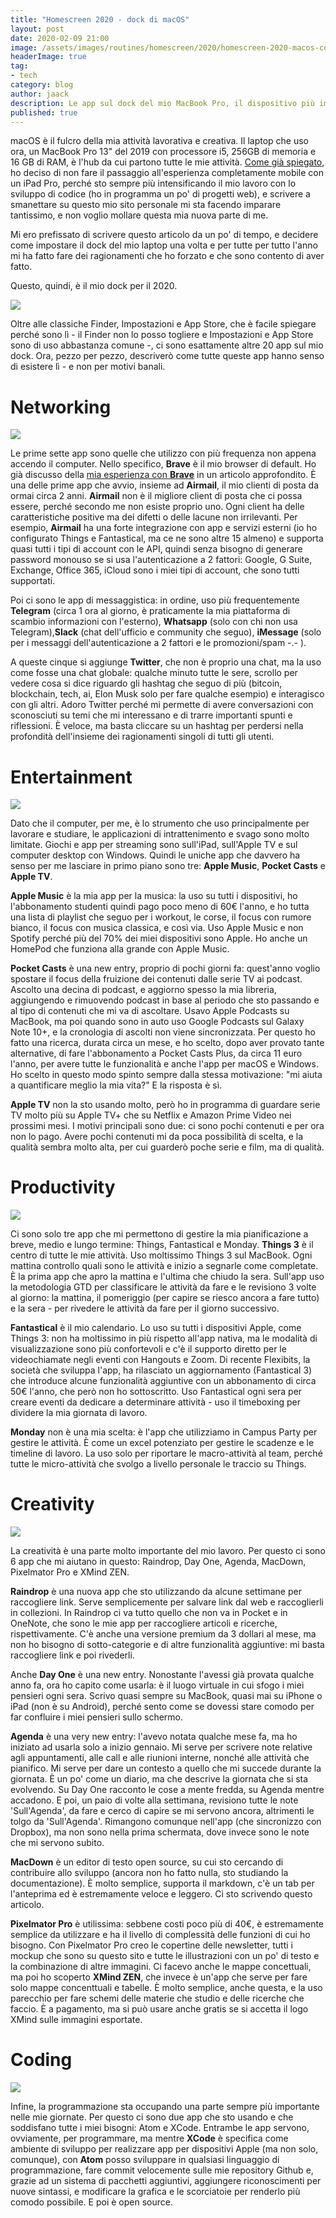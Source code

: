 ```yaml
---
title: "Homescreen 2020 - dock di macOS"
layout: post
date: 2020-02-09 21:00
image: /assets/images/routines/homescreen/2020/homescreen-2020-macos-cover.png
headerImage: true
tag:
- tech
category: blog
author: jaack
description: Le app sul dock del mio MacBook Pro, il dispositivo più importante per il mio lavoro
published: true
---
```

macOS è il fulcro della mia attività lavorativa e creativa. Il laptop che uso ora, un MacBook Pro 13" del 2019 con processore i5, 256GB di memoria e 16 GB di RAM, è l'hub da cui partono tutte le mie attività. [Come già spiegato]({{base}}/ipados-13-ipad-computer/), ho deciso di non fare il passaggio all'esperienza completamente mobile con un iPad Pro, perché sto sempre più intensificando il mio lavoro con lo sviluppo di codice (ho in programma un po' di progetti web), e scrivere a smanettare su questo mio sito personale mi sta facendo imparare tantissimo, e non voglio mollare questa mia nuova parte di me.

Mi ero prefissato di scrivere questo articolo da un po' di tempo, e decidere come impostare il dock del mio laptop una volta e per tutte per tutto l'anno mi ha fatto fare dei ragionamenti che ho forzato e che sono contento di aver fatto.

Questo, quindi, è il mio dock per il 2020.

<img class="image" src="{{base}}/assets/images/routines/homescreen/2020/homescreen-2020-macos.png">

Oltre alle classiche Finder, Impostazioni e App Store, che è facile spiegare perché sono lì - il Finder non lo posso togliere e Impostazioni e App Store sono di uso abbastanza comune -, ci sono esattamente altre 20 app sul mio dock. Ora, pezzo per pezzo, descriverò come tutte queste app hanno senso di esistere lì - e non per motivi banali.

# Networking
<img class="image" src="{{base}}/assets/images/routines/homescreen/2020/homescreen-2020-macos-networking.png">

Le prime sette app sono quelle che utilizzo con più frequenza non appena accendo il computer. Nello specifico, **Brave** è il mio browser di default. Ho già discusso della [mia esperienza con **Brave**]({{base}}/recensione-brave-browser/) in un articolo approfondito. È una delle prime app che avvio, insieme ad **Airmail**, il mio clienti di posta da ormai circa 2 anni. **Airmail** non è il migliore client di posta che ci possa essere, perché secondo me non esiste proprio uno. Ogni client ha delle caratteristiche positive ma dei difetti o delle lacune non irrilevanti. Per esempio, **Airmail** ha una forte integrazione con app e servizi esterni (io ho configurato Things e Fantastical, ma ce ne sono altre 15 almeno) e supporta quasi tutti i tipi di account con le API, quindi senza bisogno di generare password monouso se si usa l'autenticazione a 2 fattori: Google, G Suite, Exchange, Office 365, iCloud sono i miei tipi di account, che sono tutti supportati.

Poi ci sono le app di messaggistica: in ordine, uso più frequentemente **Telegram** (circa 1 ora al giorno, è praticamente la mia piattaforma di scambio informazioni con l'esterno), **Whatsapp** (solo con chi non usa Telegram),**Slack** (chat dell'ufficio e community che seguo), **iMessage** (solo per i messaggi dell'autenticazione a 2 fattori e le promozioni/spam -.- ).

A queste cinque si aggiunge **Twitter**, che non è proprio una chat, ma la uso come fosse una chat globale: qualche minuto tutte le sere, scrollo per vedere cosa si dice riguardo gli hashtag che seguo di più (bitcoin, blockchain, tech, ai, Elon Musk solo per fare qualche esempio) e interagisco con gli altri. Adoro Twitter perché mi permette di avere conversazioni con sconosciuti su temi che mi interessano e di trarre importanti spunti e riflessioni. È veloce, ma basta cliccare su un hashtag per perdersi nella profondità dell'insieme dei ragionamenti singoli di tutti gli utenti.

# Entertainment
<img class="image" src="{{base}}/assets/images/routines/homescreen/2020/homescreen-2020-macos-entertainment.png">

Dato che il computer, per me, è lo strumento che uso principalmente per lavorare e studiare, le applicazioni di intrattenimento e svago sono molto limitate. Giochi e app per streaming sono sull'iPad, sull'Apple TV e sul computer desktop con Windows. Quindi le uniche app che davvero ha senso per me lasciare in primo piano sono tre: **Apple Music**, **Pocket Casts** e **Apple TV**.

**Apple Music** è la mia app per la musica: la uso su tutti i dispositivi, ho l'abbonamento studenti quindi pago poco meno di 60€ l'anno, e ho tutta una lista di playlist che seguo per i workout, le corse, il focus con rumore bianco, il focus con musica classica, e così via. Uso Apple Music e non Spotify perché più del 70% dei miei dispositivi sono Apple. Ho anche un HomePod che funziona alla grande con Apple Music.

**Pocket Casts** è una new entry, proprio di pochi giorni fa: quest'anno voglio spostare il focus della fruizione dei contenuti dalle serie TV ai podcast. Ascolto una decina di podcast, e aggiorno spesso la mia libreria, aggiungendo e rimuovendo podcast in base al periodo che sto passando e al tipo di contenuti che mi va di ascoltare. Usavo Apple Podcasts su MacBook, ma poi quando sono in auto uso Google Podcasts sul Galaxy Note 10+, e la cronologia di ascolti non viene sincronizzata. Per questo ho fatto una ricerca, durata circa un mese, e ho scelto, dopo aver provato tante alternative, di fare l'abbonamento a Pocket Casts Plus, da circa 11 euro l'anno, per avere tutte le funzionalità e anche l'app per macOS e Windows. Ho scelto in questo modo spinto sempre dalla stessa motivazione: "mi aiuta a quantificare meglio la mia vita?" E la risposta è sì.

**Apple TV** non la sto usando molto, però ho in programma di guardare serie TV molto più su Apple TV+ che su Netflix e Amazon Prime Video nei prossimi mesi. I motivi principali sono due: ci sono pochi contenuti e per ora non lo pago.  Avere pochi contenuti mi da poca possibilità di scelta, e la qualità sembra molto alta, per cui  guarderò poche serie e film, ma di qualità.

# Productivity
<img class="image" src="{{base}}/assets/images/routines/homescreen/2020/homescreen-2020-macos-productivity.png">

Ci sono solo tre app che mi permettono di gestire la mia pianificazione a breve, medio e lungo termine: Things, Fantastical e Monday. **Things 3** è il centro di tutte le mie attività. Uso moltissimo Things 3 sul MacBook. Ogni mattina controllo quali sono le attività e inizio a segnarle come completate. È la prima app che apro la mattina e l'ultima che chiudo la sera. Sull'app uso la metodologia GTD per classificare le attività da fare e le revisiono 3 volte al giorno: la mattina, il pomeriggio (per capire se riesco ancora a fare tutto) e la sera - per rivedere le attività da fare per il giorno successivo.

**Fantastical** è il mio calendario. Lo uso su tutti i dispositivi Apple, come Things 3: non ha moltissimo in più rispetto all'app nativa, ma le modalità di visualizzazione sono più confortevoli e c'è il supporto diretto per le videochiamate negli eventi con Hangouts e Zoom. Di recente Flexibits, la società che sviluppa l'app, ha rilasciato un aggiornamento (Fantastical 3) che introduce alcune funzionalità aggiuntive con un abbonamento di circa 50€ l'anno, che però non ho sottoscritto. Uso Fantastical ogni sera per creare eventi da dedicare a determinare attività - uso il timeboxing per dividere la mia giornata di lavoro.

**Monday** non è una mia scelta: è l'app che utilizziamo in Campus Party per gestire le attività. È come un excel potenziato per gestire le scadenze e le timeline di lavoro. La uso solo per riportare le macro-attività al team, perché tutte le micro-attività che svolgo a livello personale le traccio su Things.

# Creativity
<img class="image" src="{{base}}/assets/images/routines/homescreen/2020/homescreen-2020-macos-creativity.png">

La creatività è una parte molto importante del mio lavoro.  Per questo ci sono 6 app che mi aiutano in questo: Raindrop, Day One, Agenda, MacDown, Pixelmator Pro e XMind ZEN.

**Raindrop** è una nuova app che sto utilizzando da alcune settimane per raccogliere link. Serve semplicemente per salvare link dal web e raccoglierli in collezioni. In Raindrop ci va tutto quello che non va in Pocket e in OneNote, che sono le mie app per raccogliere articoli e ricerche, rispettivamente. C'è anche una versione premium da 3 dollari al mese, ma non ho bisogno di sotto-categorie e di altre funzionalità aggiuntive: mi basta raccogliere link e poi rivederli.

Anche **Day One** è una new entry. Nonostante l'avessi già provata qualche anno fa, ora ho capito come usarla: è il luogo virtuale in cui sfogo i miei pensieri ogni sera. Scrivo quasi sempre su MacBook, quasi mai su iPhone o iPad (non è su Android), perché sento come se dovessi stare comodo per far confluire i miei pensieri sullo schermo.

**Agenda** è una very new entry: l'avevo notata qualche mese fa, ma ho iniziato ad usarla solo a inizio gennaio. Mi serve per scrivere note relative agli appuntamenti, alle call e alle riunioni interne, nonché alle attività che pianifico. Mi serve per dare un contesto a quello che mi succede durante la giornata. È un po' come un diario, ma che descrive la giornata che si sta evolvendo. Su Day One racconto le cose a mente fredda, su Agenda mentre accadono. E poi, un paio di volte alla settimana, revisiono tutte le note 'Sull'Agenda', da fare e cerco di capire se mi servono ancora, altrimenti le tolgo da 'Sull'Agenda'. Rimangono comunque nell'app (che sincronizzo con Dropbox), ma non sono nella prima schermata, dove invece sono le note che mi servono subito.

**MacDown**  è un editor di testo open source, su cui sto cercando di contribuire allo sviluppo (ancora non ho fatto nulla, sto studiando la documentazione). È molto semplice, supporta il markdown, c'è un tab per l'anteprima ed è estremamente veloce e leggero. Ci sto scrivendo questo articolo.

**Pixelmator Pro** è utilissima: sebbene costi poco più di 40€, è estremamente semplice da utilizzare e ha il livello di complessità delle funzioni di cui ho bisogno. Con Pixelmator Pro creo le copertine delle newsletter, tutti i mockup che sono su questo sito e tutte le illustrazioni con un po' di testo e la combinazione di altre immagini. Ci facevo  anche le mappe concettuali, ma poi ho scoperto **XMind ZEN**, che invece è un'app che serve per fare solo mappe concenttuali e tabelle. È molto semplice, anche questa, e la uso parecchio per fare schemi delle materie che studio e delle ricerche che faccio. È a pagamento, ma si può usare anche gratis se si accetta il logo XMind sulle immagini esportate.

# Coding
<img class="image" src="{{base}}/assets/images/routines/homescreen/2020/homescreen-2020-macos-coding.png">

Infine, la programmazione sta occupando una parte sempre più importante nelle mie giornate. Per questo ci sono due app che sto usando e che soddisfano tutte i miei bisogni: Atom e XCode. Entrambe le app servono, ovviamente, per programmare, ma mentre **XCode** è specifica come ambiente di sviluppo per realizzare app per dispositivi Apple (ma non solo, comunque), con **Atom** posso sviluppare in qualsiasi linguaggio di programmazione, fare commit velocemente sulle mie repository Github e, grazie ad un sistema di pacchetti aggiuntivi, aggiungere riconoscimenti per nuove sintassi, e modificare la grafica e le scorciatoie per renderlo più comodo possibile. E poi è open source.
